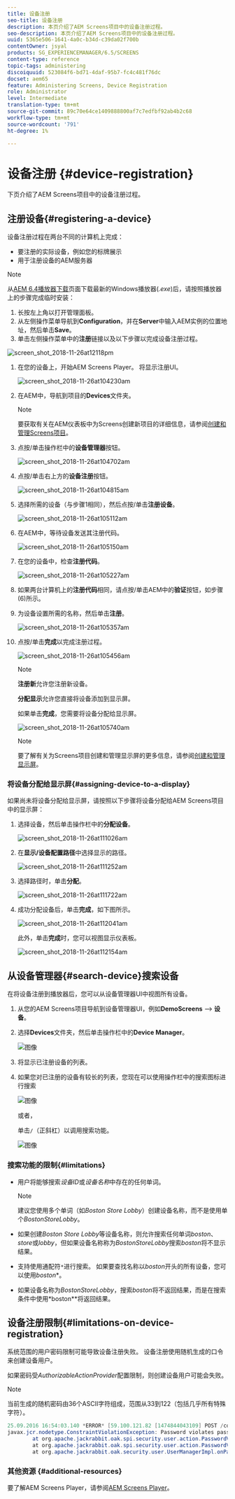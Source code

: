 ```yaml
---
title: 设备注册
seo-title: 设备注册
description: 本页介绍了AEM Screens项目中的设备注册过程。
seo-description: 本页介绍了AEM Screens项目中的设备注册过程。
uuid: 5365e506-1641-4a0c-b34d-c39da02f700b
contentOwner: jsyal
products: SG_EXPERIENCEMANAGER/6.5/SCREENS
content-type: reference
topic-tags: administering
discoiquuid: 523084f6-bd71-4daf-95b7-fc4c481f76dc
docset: aem65
feature: Administering Screens, Device Registration
role: Administrator
level: Intermediate
translation-type: tm+mt
source-git-commit: 89c70e64ce1409888800af7c7edfbf92ab4b2c68
workflow-type: tm+mt
source-wordcount: '791'
ht-degree: 1%

---
```



# 设备注册 {#device-registration}

下页介绍了AEM Screens项目中的设备注册过程。

## 注册设备{#registering-a-device}

设备注册过程在两台不同的计算机上完成：

* 要注册的实际设备，例如您的标牌展示
* 用于注册设备的AEM服务器

>[!NOTE]
>
>从[AEM 6.4播放器下载](https://download.macromedia.com/screens/)页面下载最新的Windows播放器(*.exe*)后，请按照播放器上的步骤完成临时安装：
>
>1. 长按左上角以打开管理面板。
>1. 从左侧操作菜单导航到&#x200B;**Configuration**，并在&#x200B;**Server**&#x200B;中输入AEM实例的位置地址，然后单击&#x200B;**Save**。
>1. 单击左侧操作菜单中的&#x200B;**注册**&#x200B;链接以及以下步骤以完成设备注册过程。

>



![screen_shot_2018-11-26at12118pm](assets/screen_shot_2018-11-26at12118pm.png)

1. 在您的设备上，开始AEM Screens Player。 将显示注册UI。

   ![screen_shot_2018-11-26at104230am](assets/screen_shot_2018-11-26at104230am.png)

1. 在AEM中，导航到项目的&#x200B;**Devices**&#x200B;文件夹。

   >[!NOTE]
   >
   >要获取有关在AEM仪表板中为Screens创建新项目的详细信息，请参阅[创建和管理Screens项目](creating-a-screens-project.md)。

1. 点按/单击操作栏中的&#x200B;**设备管理器**&#x200B;按钮。

   ![screen_shot_2018-11-26at104702am](assets/screen_shot_2018-11-26at104702am.png)

1. 点按/单击右上方的&#x200B;**设备注册**&#x200B;按钮。

   ![screen_shot_2018-11-26at104815am](assets/screen_shot_2018-11-26at104815am.png)

1. 选择所需的设备（与步骤1相同），然后点按/单击&#x200B;**注册设备**。

   ![screen_shot_2018-11-26at105112am](assets/screen_shot_2018-11-26at105112am.png)

1. 在AEM中，等待设备发送其注册代码。

   ![screen_shot_2018-11-26at105150am](assets/screen_shot_2018-11-26at105150am.png)

1. 在您的设备中，检查&#x200B;**注册代码**。

   ![screen_shot_2018-11-26at105227am](assets/screen_shot_2018-11-26at105227am.png)

1. 如果两台计算机上的&#x200B;**注册代码**&#x200B;相同，请点按/单击AEM中的&#x200B;**验证**&#x200B;按钮，如步骤(6)所示。
1. 为设备设置所需的名称，然后单击&#x200B;**注册**。

   ![screen_shot_2018-11-26at105357am](assets/screen_shot_2018-11-26at105357am.png)

1. 点按/单击&#x200B;**完成**&#x200B;以完成注册过程。

   ![screen_shot_2018-11-26at105456am](assets/screen_shot_2018-11-26at105456am.png)

   >[!NOTE]
   >
   >**注册新**&#x200B;允许您注册新设备。
   >
   >**分配显示**&#x200B;允许您直接将设备添加到显示屏。

   如果单击&#x200B;**完成**，您需要将设备分配给显示屏。

   ![screen_shot_2018-11-26at105740am](assets/screen_shot_2018-11-26at105740am.png)

   >[!NOTE]
   >
   >要了解有关为Screens项目创建和管理显示屏的更多信息，请参阅[创建和管理显示屏](managing-displays.md)。

### 将设备分配给显示屏{#assigning-device-to-a-display}

如果尚未将设备分配给显示屏，请按照以下步骤将设备分配给AEM Screens项目中的显示屏：

1. 选择设备，然后单击操作栏中的&#x200B;**分配设备**。

   ![screen_shot_2018-11-26at111026am](assets/screen_shot_2018-11-26at111026am.png)

1. 在&#x200B;**显示/设备配置路径**&#x200B;中选择显示的路径。

   ![screen_shot_2018-11-26at111252am](assets/screen_shot_2018-11-26at111252am.png)

1. 选择路径时，单击&#x200B;**分配**。

   ![screen_shot_2018-11-26at111722am](assets/screen_shot_2018-11-26at111722am.png)

1. 成功分配设备后，单击&#x200B;**完成**，如下图所示。

   ![screen_shot_2018-11-26at112041am](assets/screen_shot_2018-11-26at112041am.png)

   此外，单击&#x200B;**完成**&#x200B;时，您可以视图显示仪表板。

   ![screen_shot_2018-11-26at112154am](assets/screen_shot_2018-11-26at112154am.png)

## 从设备管理器{#search-device}搜索设备

在将设备注册到播放器后，您可以从设备管理器UI中视图所有设备。

1. 从您的AEM Screens项目导航到设备管理器UI，例如&#x200B;**DemoScreens** —> **设备**。

1. 选择&#x200B;**Devices**&#x200B;文件夹，然后单击操作栏中的&#x200B;**Device Manager**。

   ![图像](/help/user-guide/assets/device-manager/device-manager-1.png)

1. 将显示已注册设备的列表。

1. 如果您对已注册的设备有较长的列表，您现在可以使用操作栏中的搜索图标进行搜索

   ![图像](/help/user-guide/assets/device-manager/device-manager-2.png)

   或者，

   单击`/`（正斜杠）以调用搜索功能。

   ![图像](/help/user-guide/assets/device-manager/device-manager-3.png)


### 搜索功能的限制{#limitations}

* 用户将能够搜索&#x200B;*设备ID*&#x200B;或&#x200B;*设备名称*&#x200B;中存在的任何单词。

   >[!NOTE]
   >建议您使用多个单词（如&#x200B;*Boston Store Lobby*）创建设备名称，而不是使用单个&#x200B;*BostonStoreLobby*。

* 如果创建&#x200B;*Boston Store Lobby*&#x200B;等设备名称，则允许搜索任何单词&#x200B;*boston*、*store*&#x200B;或&#x200B;*lobby*，但如果设备名称称为&#x200B;*BostonStoreLobby*&#x200B;搜索&#x200B;*boston*&#x200B;将不显示结果。

* 支持使用通配符`*`进行搜索。 如果要查找名称以&#x200B;*boston*&#x200B;开头的所有设备，您可以使用&#x200B;*boston**。

* 如果设备名称为&#x200B;*BostonStoreLobby*，搜索&#x200B;*boston*&#x200B;将不返回结果，而是在搜索条件中使用&#x200B;*boston**将返回结果。

## 设备注册限制{#limitations-on-device-registration}

系统范围的用户密码限制可能导致设备注册失败。 设备注册使用随机生成的口令来创建设备用户。

如果密码受&#x200B;*AuthorizableActionProvider*&#x200B;配置限制，则创建设备用户可能会失败。

>[!NOTE]
>
>当前生成的随机密码由36个ASCII字符组成，范围从33到122（包括几乎所有特殊字符）。

```java
25.09.2016 16:54:03.140 *ERROR* [59.100.121.82 [1474844043109] POST /content/screens/svc/registration HTTP/1.1] com.adobe.cq.screens.device.registration.impl.RegistrationServlet Error during device registration
javax.jcr.nodetype.ConstraintViolationException: Password violates password constraint (^(?=.*\d).{7,9}$).
        at org.apache.jackrabbit.oak.spi.security.user.action.PasswordValidationAction.validatePassword(PasswordValidationAction.java:105)
        at org.apache.jackrabbit.oak.spi.security.user.action.PasswordValidationAction.onPasswordChange(PasswordValidationAction.java:76)
        at org.apache.jackrabbit.oak.security.user.UserManagerImpl.onPasswordChange(UserManagerImpl.java:308)
```

### 其他资源 {#additional-resources}

要了解AEM Screens Player，请参阅[AEM Screens Player](working-with-screens-player.md)。
